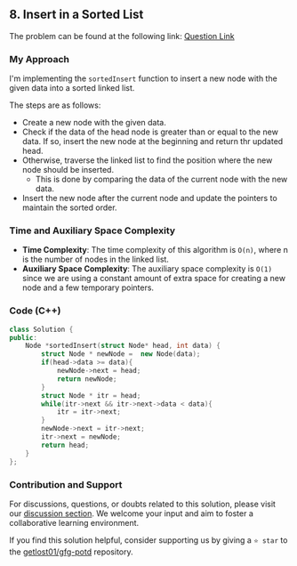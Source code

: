 ## 8. Insert in a Sorted List
The problem can be found at the following link: [Question Link](https://practice.geeksforgeeks.org/problems/insert-in-a-sorted-list/1)

### My Approach
I'm implementing the `sortedInsert` function to insert a new node with the given data into a sorted linked list. 

The steps are as follows:

- Create a new node with the given data.
- Check if the data of the head node is greater than or equal to the new data. If so, insert the new node at the beginning and return thr updated head.
- Otherwise, traverse the linked list to find the position where the new node should be inserted. 
	- This is done by comparing the data of the current node with the new data.
- Insert the new node after the current node and update the pointers to maintain the sorted order.

### Time and Auxiliary Space Complexity

- **Time Complexity**: The time complexity of this algorithm is `O(n)`, where n is the number of nodes in the linked list. 
- **Auxiliary Space Complexity**: The auxiliary space complexity is `O(1)` since we are using a constant amount of extra space for creating a new node and a few temporary pointers.

### Code (C++)
```cpp
class Solution {
public:
    Node *sortedInsert(struct Node* head, int data) {
        struct Node * newNode =  new Node(data);
        if(head->data >= data){
            newNode->next = head;
            return newNode;
        }
        struct Node * itr = head;
        while(itr->next && itr->next->data < data){
            itr = itr->next;
        }
        newNode->next = itr->next;
        itr->next = newNode;
        return head;
    }
};
```

### Contribution and Support

For discussions, questions, or doubts related to this solution, please visit our [discussion section](https://github.com/getlost01/gfg-potd/discussions). We welcome your input and aim to foster a collaborative learning environment.

If you find this solution helpful, consider supporting us by giving a `⭐ star` to the [getlost01/gfg-potd](https://github.com/getlost01/gfg-potd) repository.